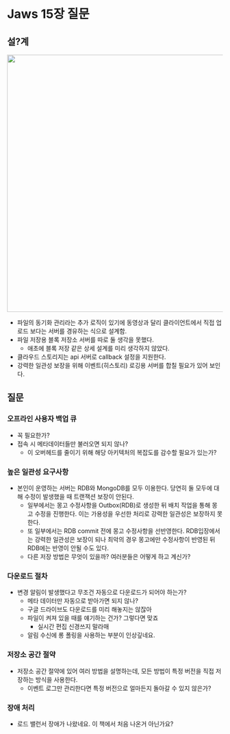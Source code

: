 # Jaws 15장 질문
## 설?계
<img src="jaws_sg15.png" width=600/>

- 파일의 동기화 관리라는 추가 로직이 있기에 동영상과 달리 클라이언트에서 직접 업로드 보다는 서버를 경유하는 식으로 설계함.
- 파일 저장용 블록 저장소 서버를 따로 둘 생각을 못했다.
  - 애초에 블록 저장 같은 상세 설계를 미리 생각하지 않았다.
- 클라우드 스토리지는 api 서버로 callback 설정을 지원한다.
- 강력한 일관성 보장을 위해 이벤트(히스토리) 로깅용 서버를 합칠 필요가 있어 보인다.
## 질문
### 오프라인 사용자 백업 큐
- 꼭 필요한가?
- 접속 시 메타데이터들만 불러오면 되지 않나?
  - 이 오버헤드를 줄이기 위해 해당 아키텍처의 복잡도를 감수할 필요가 있는가?
### 높은 일관성 요구사항
- 본인이 운영하는 서버는 RDB와 MongoDB를 모두 이용한다. 당연히 둘 모두에 대해 수정이 발생했을 때 트랜잭션 보장이 안된다. 
  - 일부에서는 몽고 수정사항을 Outbox(RDB)로 생성한 뒤 배치 작업을 통해 몽고 수정을 진행한다. 이는 가용성을 우선한 처리로 강력한 일관성은 보장하지 못한다.
  - 또 일부에서는 RDB commit 전에 몽고 수정사항을 선반영한다. RDB입장에서는 강력한 일관성은 보장이 되나 최악의 경우 몽고에만 수정사항이 반영된 뒤 RDB에는 반영이 안될 수도 있다.
  - 다른 저장 방법은 무엇이 있을까? 여러분들은 어떻게 하고 계신가?
### 다운로드 절차
- 변경 알림이 발생했다고 무조건 자동으로 다운로드가 되어야 하는가?
  - 메타 데이터만 자동으로 받아가면 되지 않나?
  - 구글 드라이브도 다운로드를 미리 해놓지는 않잖아
  - 파일이 켜져 있을 때를 얘기하는 건가? 그렇다면 맞죠
    - 실시간 편집 신경쓰지 말라매
  - 알림 수신에 롱 폴링을 사용하는 부분이 인상깊네요.
### 저장소 공간 절약
- 저장소 공간 절약에 있어 여러 방법을 설명하는데, 모든 방법이 특정 버전을 직접 저장하는 방식을 사용한다.
  - 이벤트 로그만 관리한다면 특정 버전으로 얼마든지 돌아갈 수 있지 않은가?
### 장애 처리
- 로드 밸런서 장애가 나왔네요. 이 책에서 처음 나온거 아닌가요?

